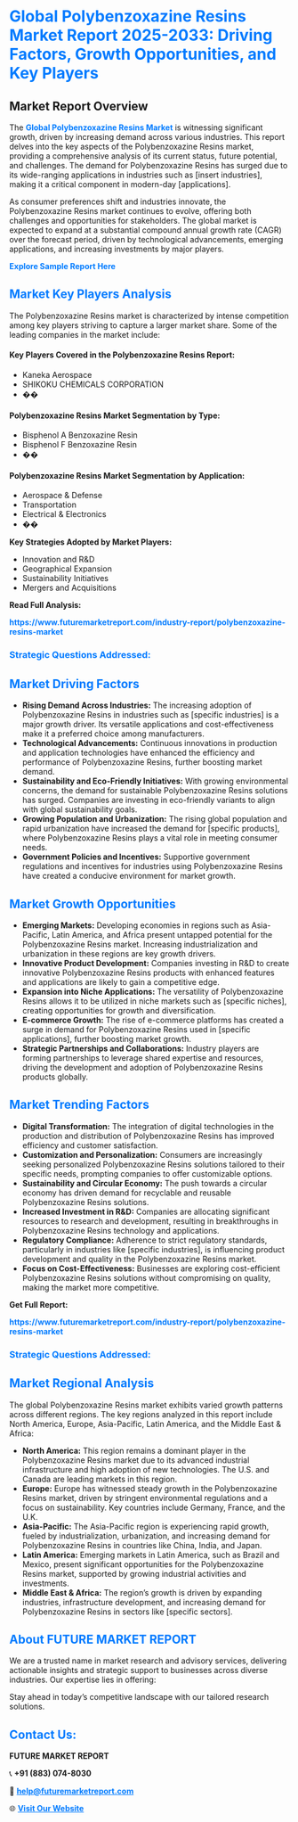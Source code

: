 <h1 style="color: #007BFF;">Global Polybenzoxazine Resins Market Report 2025-2033: Driving Factors, Growth Opportunities, and Key Players</h1>

<section id="overview">
<h2>Market Report Overview</h2>
<p>The <a href="https://www.futuremarketreport.com/industry-report/polybenzoxazine-resins-market" style="color: #007BFF; text-decoration: none;"><strong>Global Polybenzoxazine Resins Market</strong></a> is witnessing significant growth, driven by increasing demand across various industries. This report delves into the key aspects of the Polybenzoxazine Resins market, providing a comprehensive analysis of its current status, future potential, and challenges. The demand for Polybenzoxazine Resins has surged due to its wide-ranging applications in industries such as [insert industries], making it a critical component in modern-day [applications].</p>
<p>As consumer preferences shift and industries innovate, the Polybenzoxazine Resins market continues to evolve, offering both challenges and opportunities for stakeholders. The global market is expected to expand at a substantial compound annual growth rate (CAGR) over the forecast period, driven by technological advancements, emerging applications, and increasing investments by major players.</p>
</section>

<section id="overview">
<p><a href="https://www.futuremarketreport.com/request-sample/reportId=118243" style="color: #007BFF; text-decoration: none;"><strong>Explore Sample Report Here</strong></a></p>
</section>

<section id="key-players">
<h2 style="color: #007BFF;">Market Key Players Analysis</h2>
<p>The Polybenzoxazine Resins market is characterized by intense competition among key players striving to capture a larger market share. Some of the leading companies in the market include:</p>
<h4>Key Players Covered in the Polybenzoxazine Resins Report:</h4>
<ul><li>Kaneka Aerospace</li><li>SHIKOKU CHEMICALS CORPORATION</li><li>��</li></ul>
<h4>Polybenzoxazine Resins Market Segmentation by Type:</h4>
<ul><li>Bisphenol A Benzoxazine Resin</li><li>Bisphenol F Benzoxazine Resin</li><li>��</li></ul>

<h4>Polybenzoxazine Resins Market Segmentation by Application:</h4>
<ul><li>Aerospace &amp; Defense</li><li>Transportation</li><li>Electrical &amp; Electronics</li><li>��</li></ul>
<p><strong>Key Strategies Adopted by Market Players:</strong></p>
<ul>
<li>Innovation and R&D</li>
<li>Geographical Expansion</li>
<li>Sustainability Initiatives</li>
<li>Mergers and Acquisitions</li>
</ul>
</section>

<section>
<p><strong>Read Full Analysis: </strong></p><a href="https://www.futuremarketreport.com/industry-report/polybenzoxazine-resins-market" style="color: #007BFF; text-decoration: none;"><strong>https://www.futuremarketreport.com/industry-report/polybenzoxazine-resins-market</strong></a>
<h3 style="color: #007BFF;">Strategic Questions Addressed:</h3>
</section>

<section id="driving-factors">
<h2 style="color: #007BFF;">Market Driving Factors</h2>
<ul>
<li><strong>Rising Demand Across Industries:</strong> The increasing adoption of Polybenzoxazine Resins in industries such as [specific industries] is a major growth driver. Its versatile applications and cost-effectiveness make it a preferred choice among manufacturers.</li>
<li><strong>Technological Advancements:</strong> Continuous innovations in production and application technologies have enhanced the efficiency and performance of Polybenzoxazine Resins, further boosting market demand.</li>
<li><strong>Sustainability and Eco-Friendly Initiatives:</strong> With growing environmental concerns, the demand for sustainable Polybenzoxazine Resins solutions has surged. Companies are investing in eco-friendly variants to align with global sustainability goals.</li>
<li><strong>Growing Population and Urbanization:</strong> The rising global population and rapid urbanization have increased the demand for [specific products], where Polybenzoxazine Resins plays a vital role in meeting consumer needs.</li>
<li><strong>Government Policies and Incentives:</strong> Supportive government regulations and incentives for industries using Polybenzoxazine Resins have created a conducive environment for market growth.</li>
</ul>
</section>

<section id="growth-opportunities">
<h2 style="color: #007BFF;">Market Growth Opportunities</h2>
<ul>
<li><strong>Emerging Markets:</strong> Developing economies in regions such as Asia-Pacific, Latin America, and Africa present untapped potential for the Polybenzoxazine Resins market. Increasing industrialization and urbanization in these regions are key growth drivers.</li>
<li><strong>Innovative Product Development:</strong> Companies investing in R&D to create innovative Polybenzoxazine Resins products with enhanced features and applications are likely to gain a competitive edge.</li>
<li><strong>Expansion into Niche Applications:</strong> The versatility of Polybenzoxazine Resins allows it to be utilized in niche markets such as [specific niches], creating opportunities for growth and diversification.</li>
<li><strong>E-commerce Growth:</strong> The rise of e-commerce platforms has created a surge in demand for Polybenzoxazine Resins used in [specific applications], further boosting market growth.</li>
<li><strong>Strategic Partnerships and Collaborations:</strong> Industry players are forming partnerships to leverage shared expertise and resources, driving the development and adoption of Polybenzoxazine Resins products globally.</li>
</ul>
</section>

<section id="trending-factors">
<h2 style="color: #007BFF;">Market Trending Factors</h2>
<ul>
<li><strong>Digital Transformation:</strong> The integration of digital technologies in the production and distribution of Polybenzoxazine Resins has improved efficiency and customer satisfaction.</li>
<li><strong>Customization and Personalization:</strong> Consumers are increasingly seeking personalized Polybenzoxazine Resins solutions tailored to their specific needs, prompting companies to offer customizable options.</li>
<li><strong>Sustainability and Circular Economy:</strong> The push towards a circular economy has driven demand for recyclable and reusable Polybenzoxazine Resins solutions.</li>
<li><strong>Increased Investment in R&D:</strong> Companies are allocating significant resources to research and development, resulting in breakthroughs in Polybenzoxazine Resins technology and applications.</li>
<li><strong>Regulatory Compliance:</strong> Adherence to strict regulatory standards, particularly in industries like [specific industries], is influencing product development and quality in the Polybenzoxazine Resins market.</li>
<li><strong>Focus on Cost-Effectiveness:</strong> Businesses are exploring cost-efficient Polybenzoxazine Resins solutions without compromising on quality, making the market more competitive.</li>
</ul>
</section>

<section>
<p><strong>Get Full Report: </strong></p><a href="https://www.futuremarketreport.com/industry-report/polybenzoxazine-resins-market" style="color: #007BFF; text-decoration: none;"><strong>https://www.futuremarketreport.com/industry-report/polybenzoxazine-resins-market</strong></a>
<h3 style="color: #007BFF;">Strategic Questions Addressed:</h3>
</section>


<section id="regional-analysis">
<h2 style="color: #007BFF;">Market Regional Analysis</h2>
<p>The global Polybenzoxazine Resins market exhibits varied growth patterns across different regions. The key regions analyzed in this report include North America, Europe, Asia-Pacific, Latin America, and the Middle East & Africa:</p>
<ul>
<li><strong>North America:</strong> This region remains a dominant player in the Polybenzoxazine Resins market due to its advanced industrial infrastructure and high adoption of new technologies. The U.S. and Canada are leading markets in this region.</li>
<li><strong>Europe:</strong> Europe has witnessed steady growth in the Polybenzoxazine Resins market, driven by stringent environmental regulations and a focus on sustainability. Key countries include Germany, France, and the U.K.</li>
<li><strong>Asia-Pacific:</strong> The Asia-Pacific region is experiencing rapid growth, fueled by industrialization, urbanization, and increasing demand for Polybenzoxazine Resins in countries like China, India, and Japan.</li>
<li><strong>Latin America:</strong> Emerging markets in Latin America, such as Brazil and Mexico, present significant opportunities for the Polybenzoxazine Resins market, supported by growing industrial activities and investments.</li>
<li><strong>Middle East & Africa:</strong> The region’s growth is driven by expanding industries, infrastructure development, and increasing demand for Polybenzoxazine Resins in sectors like [specific sectors].</li>
</ul>
</section>

<footer>
<h2 style="color: #007BFF;">About FUTURE MARKET REPORT</h2>
<p>We are a trusted name in market research and advisory services, delivering actionable insights and strategic support to businesses across diverse industries. Our expertise lies in offering:</p>

<p>Stay ahead in today’s competitive landscape with our tailored research solutions.</p>

<h2 style="color: #007BFF;">Contact Us:</h2>
<p><strong>FUTURE MARKET REPORT</strong></p>
<p>📞 <strong>+91 (883) 074-8030</strong></p>
<p>📧 <strong><a href="mailto:help@futuremarketreport.com" style="color: #007BFF;">help@futuremarketreport.com</a></strong></p>
<p>🌐 <strong><a href="https://www.futuremarketreport.com/" style="color: #007BFF;">Visit Our Website</a></strong></p>
</footer>